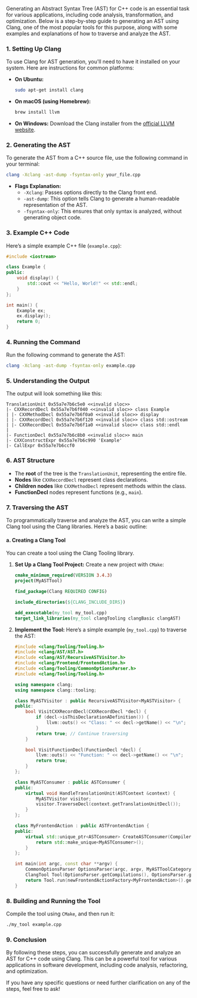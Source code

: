 Generating an Abstract Syntax Tree (AST) for C++ code is an essential task for various applications, including code analysis, transformation, and optimization. Below is a step-by-step guide to generating an AST using Clang, one of the most popular tools for this purpose, along with some examples and explanations of how to traverse and analyze the AST.

### 1. **Setting Up Clang**

To use Clang for AST generation, you'll need to have it installed on your system. Here are instructions for common platforms:

- **On Ubuntu:**
  ```bash
  sudo apt-get install clang
  ```

- **On macOS (using Homebrew):**
  ```bash
  brew install llvm
  ```

- **On Windows:**
  Download the Clang installer from the [official LLVM website](https://llvm.org/).

### 2. **Generating the AST**

To generate the AST from a C++ source file, use the following command in your terminal:

```bash
clang -Xclang -ast-dump -fsyntax-only your_file.cpp
```

- **Flags Explanation:**
  - `-Xclang`: Passes options directly to the Clang front end.
  - `-ast-dump`: This option tells Clang to generate a human-readable representation of the AST.
  - `-fsyntax-only`: This ensures that only syntax is analyzed, without generating object code.

### 3. **Example C++ Code**

Here’s a simple example C++ file (`example.cpp`):

```cpp
#include <iostream>

class Example {
public:
    void display() {
        std::cout << "Hello, World!" << std::endl;
    }
};

int main() {
    Example ex;
    ex.display();
    return 0;
}
```

### 4. **Running the Command**

Run the following command to generate the AST:

```bash
clang -Xclang -ast-dump -fsyntax-only example.cpp
```

### 5. **Understanding the Output**

The output will look something like this:

```
TranslationUnit 0x55a7e7b6c5e0 <<invalid sloc>> 
|- CXXRecordDecl 0x55a7e7b6f040 <<invalid sloc>> class Example
| |- CXXMethodDecl 0x55a7e7b6f0a0 <<invalid sloc>> display
| |- CXXRecordDecl 0x55a7e7b6f120 <<invalid sloc>> class std::ostream
| |- CXXRecordDecl 0x55a7e7b6f1a0 <<invalid sloc>> class std::endl
| 
|- FunctionDecl 0x55a7e7b6c8b0 <<invalid sloc>> main
|- CXXConstructExpr 0x55a7e7b6c990 'Example'
|- CallExpr 0x55a7e7b6ccf0
```

### 6. **AST Structure**

- The **root** of the tree is the `TranslationUnit`, representing the entire file.
- **Nodes** like `CXXRecordDecl` represent class declarations.
- **Children nodes** like `CXXMethodDecl` represent methods within the class.
- **FunctionDecl** nodes represent functions (e.g., `main`).

### 7. **Traversing the AST**

To programmatically traverse and analyze the AST, you can write a simple Clang tool using the Clang libraries. Here’s a basic outline:

#### a. **Creating a Clang Tool**

You can create a tool using the Clang Tooling library.

1. **Set Up a Clang Tool Project:**
   Create a new project with `CMake`:

   ```cmake
   cmake_minimum_required(VERSION 3.4.3)
   project(MyASTTool)

   find_package(Clang REQUIRED CONFIG)

   include_directories(${CLANG_INCLUDE_DIRS})

   add_executable(my_tool my_tool.cpp)
   target_link_libraries(my_tool clangTooling clangBasic clangAST)
   ```

2. **Implement the Tool:**
   Here’s a simple example (`my_tool.cpp`) to traverse the AST:

   ```cpp
   #include <clang/Tooling/Tooling.h>
   #include <clang/AST/AST.h>
   #include <clang/AST/RecursiveASTVisitor.h>
   #include <clang/Frontend/FrontendAction.h>
   #include <clang/Tooling/CommonOptionsParser.h>
   #include <clang/Tooling/Tooling.h>

   using namespace clang;
   using namespace clang::tooling;

   class MyASTVisitor : public RecursiveASTVisitor<MyASTVisitor> {
   public:
       bool VisitCXXRecordDecl(CXXRecordDecl *decl) {
           if (decl->isThisDeclarationADefinition()) {
               llvm::outs() << "Class: " << decl->getName() << "\n";
           }
           return true; // Continue traversing
       }

       bool VisitFunctionDecl(FunctionDecl *decl) {
           llvm::outs() << "Function: " << decl->getName() << "\n";
           return true;
       }
   };

   class MyASTConsumer : public ASTConsumer {
   public:
       virtual void HandleTranslationUnit(ASTContext &context) {
           MyASTVisitor visitor;
           visitor.TraverseDecl(context.getTranslationUnitDecl());
       }
   };

   class MyFrontendAction : public ASTFrontendAction {
   public:
       virtual std::unique_ptr<ASTConsumer> CreateASTConsumer(CompilerInstance &CI, StringRef InFile) {
           return std::make_unique<MyASTConsumer>();
       }
   };

   int main(int argc, const char **argv) {
       CommonOptionsParser OptionsParser(argc, argv, MyASTToolCategory);
       ClangTool Tool(OptionsParser.getCompilations(), OptionsParser.getSourcePathList());
       return Tool.run(newFrontendActionFactory<MyFrontendAction>().get());
   }
   ```

### 8. **Building and Running the Tool**

Compile the tool using `CMake`, and then run it:

```bash
./my_tool example.cpp
```

### 9. **Conclusion**

By following these steps, you can successfully generate and analyze an AST for C++ code using Clang. This can be a powerful tool for various applications in software development, including code analysis, refactoring, and optimization.

If you have any specific questions or need further clarification on any of the steps, feel free to ask!

